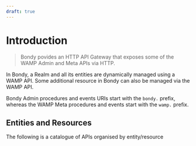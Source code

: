 ```yaml
---
draft: true
---
```

<script setup>
import { computed } from 'vue'
import { useData } from 'vitepress'

const { theme } = useData()
</script>

# Introduction

> Bondy povides an HTTP API Gateway that exposes some of the WAMP Admin and Meta APIs via HTTP.

In Bondy, a Realm and all its entities are dynamically managed using a WAMP API. Some additional resource in Bondy can also be managed via the WAMP API.

Bondy Admin procedures and events URIs start with the `bondy.` prefix, whereas the WAMP Meta procedures and events start with the `wamp.` prefix.


## Entities and Resources
The following is a catalogue of APIs organised by entity/resource

<Features
    class="VPHomeFeatures"
    :features="theme.sidebar['/reference/http_api'][0].items.filter(function(item){return item.isFeature})"/>
